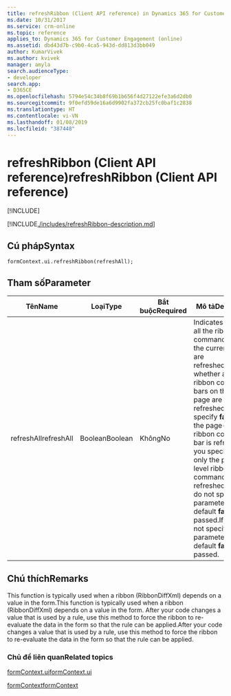 ```yaml
---
title: refreshRibbon (Client API reference) in Dynamics 365 for Customer Engagement| MicrosoftDocs
ms.date: 10/31/2017
ms.service: crm-online
ms.topic: reference
applies_to: Dynamics 365 for Customer Engagement (online)
ms.assetid: dbd43d7b-c9b0-4ca5-943d-dd813d3bb049
author: KumarVivek
ms.author: kvivek
manager: amyla
search.audienceType:
- developer
search.app:
- D365CE
ms.openlocfilehash: 5794e54c34b8f69b1b656f4d27122efe3a6d2db0
ms.sourcegitcommit: 9f0efd59de16a6d9902fa372cb25fc0baf1c2838
ms.translationtype: HT
ms.contentlocale: vi-VN
ms.lasthandoff: 01/08/2019
ms.locfileid: "387448"
---
```

# <a name="refreshribbon-client-api-reference"></a><span data-ttu-id="7e5cf-102">refreshRibbon (Client API reference)</span><span class="sxs-lookup"><span data-stu-id="7e5cf-102">refreshRibbon (Client API reference)</span></span>

[!INCLUDE[](../../../../includes/cc_applies_to_update_9_0_0.md)]

[!INCLUDE[./includes/refreshRibbon-description.md](./includes/refreshRibbon-description.md)]

## <a name="syntax"></a><span data-ttu-id="7e5cf-103">Cú pháp</span><span class="sxs-lookup"><span data-stu-id="7e5cf-103">Syntax</span></span>

`formContext.ui.refreshRibbon(refreshAll);`

## <a name="parameter"></a><span data-ttu-id="7e5cf-104">Tham số</span><span class="sxs-lookup"><span data-stu-id="7e5cf-104">Parameter</span></span>

|<span data-ttu-id="7e5cf-105">Tên</span><span class="sxs-lookup"><span data-stu-id="7e5cf-105">Name</span></span>|<span data-ttu-id="7e5cf-106">Loại</span><span class="sxs-lookup"><span data-stu-id="7e5cf-106">Type</span></span>|<span data-ttu-id="7e5cf-107">Bắt buộc</span><span class="sxs-lookup"><span data-stu-id="7e5cf-107">Required</span></span>|<span data-ttu-id="7e5cf-108">Mô tả</span><span class="sxs-lookup"><span data-stu-id="7e5cf-108">Description</span></span>|
|--|--|--|--|
|<span data-ttu-id="7e5cf-109">refreshAll</span><span class="sxs-lookup"><span data-stu-id="7e5cf-109">refreshAll</span></span>|<span data-ttu-id="7e5cf-110">Boolean</span><span class="sxs-lookup"><span data-stu-id="7e5cf-110">Boolean</span></span>|<span data-ttu-id="7e5cf-111">Không</span><span class="sxs-lookup"><span data-stu-id="7e5cf-111">No</span></span>|<span data-ttu-id="7e5cf-112">Indicates whether all the ribbon command bars on the current page are refreshed.</span><span class="sxs-lookup"><span data-stu-id="7e5cf-112">Indicates whether all the ribbon command bars on the current page are refreshed.</span></span> <span data-ttu-id="7e5cf-113">If you specify **false**, only the page-level ribbon command bar is refreshed.</span><span class="sxs-lookup"><span data-stu-id="7e5cf-113">If you specify **false**, only the page-level ribbon command bar is refreshed.</span></span> <span data-ttu-id="7e5cf-114">If you do not specify this parameter, by default **false** is passed.</span><span class="sxs-lookup"><span data-stu-id="7e5cf-114">If you do not specify this parameter, by default **false** is passed.</span></span>|

## <a name="remarks"></a><span data-ttu-id="7e5cf-115">Chú thích</span><span class="sxs-lookup"><span data-stu-id="7e5cf-115">Remarks</span></span>

 <span data-ttu-id="7e5cf-116">This function is typically used when a ribbon <EnableRule> (RibbonDiffXml) depends on a value in the form.</span><span class="sxs-lookup"><span data-stu-id="7e5cf-116">This function is typically used when a ribbon <EnableRule> (RibbonDiffXml) depends on a value in the form.</span></span> <span data-ttu-id="7e5cf-117">After your code changes a value that is used by a rule, use this method to force the ribbon to re-evaluate the data in the form so that the rule can be applied.</span><span class="sxs-lookup"><span data-stu-id="7e5cf-117">After your code changes a value that is used by a rule, use this method to force the ribbon to re-evaluate the data in the form so that the rule can be applied.</span></span>

### <a name="related-topics"></a><span data-ttu-id="7e5cf-118">Chủ đề liên quan</span><span class="sxs-lookup"><span data-stu-id="7e5cf-118">Related topics</span></span>

[<span data-ttu-id="7e5cf-119">formContext.ui</span><span class="sxs-lookup"><span data-stu-id="7e5cf-119">formContext.ui</span></span>](../formContext-ui.md)

[<span data-ttu-id="7e5cf-120">formContext</span><span class="sxs-lookup"><span data-stu-id="7e5cf-120">formContext</span></span>](../../clientapi-form-context.md)

